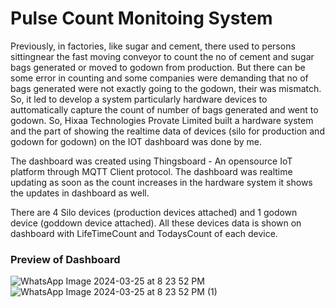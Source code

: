 # Pulse Count Monitoing System


Previously, in factories, like sugar and cement, there used to persons sittingnear the fast moving conveyor to count the no of cement and sugar bags generated or moved to godown from production. But there can be some error in counting and some companies were demanding that no of bags generated were not exactly going to the godown, their was mismatch. So, it led to develop a system particularly hardware devices to auttomatically capture the count of number of bags generated and went to godown. So, Hixaa Technologies Provate Limited built a hardware system and the part of showing the realtime data of devices (silo for production and godown for godown) on the IOT dashboard was done by me.

The dashboard was created using Thingsboard - An opensource IoT platform through MQTT Client protocol. The dashboard was realtime updating as soon as the count increases in the hardware system it shows the updates in dashboard as well.

There are 4 Silo devices (production devices attached) and 1 godown device (goddown device attached). All these devices data is shown on dashboard with LifeTimeCount and TodaysCount of each device.

### Preview of Dashboard

![WhatsApp Image 2024-03-25 at 8 23 52 PM](https://github.com/tanishpophale53/PCMS/assets/71888416/4b20ef50-993f-4024-bc76-c0832ea32d98)
![WhatsApp Image 2024-03-25 at 8 23 52 PM (1)](https://github.com/tanishpophale53/PCMS/assets/71888416/a7dcd506-d64b-4971-9c62-5c1c908d492a)
